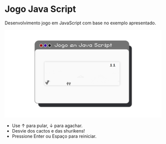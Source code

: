 # Jogo Java Script
Desenvolvimento jogo em JavaScript com base no exemplo apresentado.

![alt text](image-1.png)

- Use ↑ para pular, ↓ para agachar.
- Desvie dos cactos e das shurikens!
- Pressione Enter ou Espaço para reiniciar.